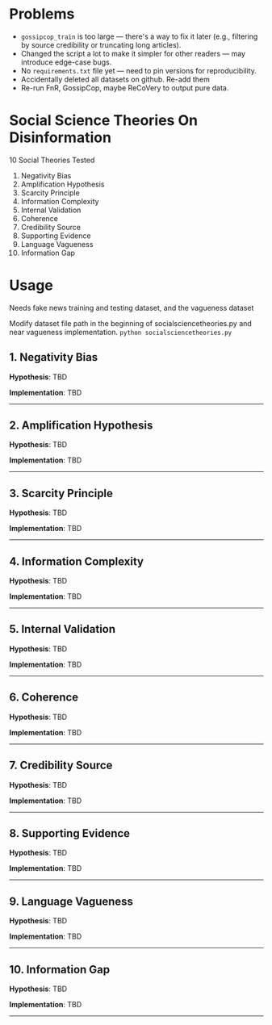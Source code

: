 # Problems
- `gossipcop_train` is too large — there's a way to fix it later (e.g., filtering by source credibility or truncating long articles).
- Changed the script a lot to make it simpler for other readers — may introduce edge-case bugs.
- No `requirements.txt` file yet — need to pin versions for reproducibility.
- Accidentally deleted all datasets on github. Re-add them
- Re-run FnR, GossipCop, maybe ReCoVery to output pure data.

# Social Science Theories On Disinformation

10 Social Theories Tested

1. Negativity Bias
2. Amplification Hypothesis
3. Scarcity Principle
4. Information Complexity
5. Internal Validation
6. Coherence
7. Credibility Source
8. Supporting Evidence
9. Language Vagueness
10. Information Gap

# Usage
Needs fake news training and testing dataset, and the vagueness dataset

Modify dataset file path in the beginning of socialsciencetheories.py and near vagueness implementation.
```python socialsciencetheories.py```

## 1. Negativity Bias
**Hypothesis**: TBD

**Implementation**: TBD

---

## 2. Amplification Hypothesis
**Hypothesis**: TBD

**Implementation**: TBD

---

## 3. Scarcity Principle
**Hypothesis**: TBD

**Implementation**: TBD

---

## 4. Information Complexity
**Hypothesis**: TBD

**Implementation**: TBD

---

## 5. Internal Validation
**Hypothesis**: TBD

**Implementation**: TBD

---

## 6. Coherence
**Hypothesis**: TBD

**Implementation**: TBD

---

## 7. Credibility Source
**Hypothesis**: TBD

**Implementation**: TBD

---

## 8. Supporting Evidence
**Hypothesis**: TBD

**Implementation**: TBD

---

## 9. Language Vagueness
**Hypothesis**: TBD

**Implementation**: TBD

---

## 10. Information Gap
**Hypothesis**: TBD

**Implementation**: TBD

---
